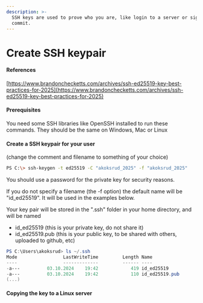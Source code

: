 ```yaml
---
description: >-
  SSH keys are used to prove who you are, like login to a server or sign a Git
  commit.
---
```


# Create SSH keypair

#### References

[https://www.brandonchecketts.com/archives/ssh-ed25519-key-best-practices-for-2025](https://www.brandonchecketts.com/archives/ssh-ed25519-key-best-practices-for-2025)

#### Prerequisites

You need some SSH libraries like OpenSSH installed to run these commands. They should be the same on Windows, Mac or Linux

#### Create a SSH keypair for your user

(change the comment and filename to something of your choice)

```bash
PS C:\> ssh-keygen -t ed25519 -C "akoksrud_2025" -f "akoksrud_2025"
```

You should use a password for the private key for security reasons.

If you do not specify a filename (the -f option) the default name will be "id\_ed25519". It will be used in the examples below.

Your key pair will be stored in the ".ssh" folder in your home directory, and will be named&#x20;

* id\_ed25519 (this is your private key, do not share it)
* id\_ed25519.pub (this is your public key, to be shared with others, uploaded to github, etc)

```powershell
PS C:\Users\akoksrud> ls ~/.ssh
Mode                 LastWriteTime         Length Name
----                 -------------         ------ ----
-a---          03.10.2024    19:42            419 id_ed25519
-a---          03.10.2024    19:42            110 id_ed25519.pub
(...)
```

#### Copying the key to a Linux server



